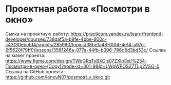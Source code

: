 # Проектная работа «Посмотри в окно»

Сылка на проектную работу: https://practicum.yandex.ru/learn/frontend-developer/courses/738daf5a-b9fe-4bbe-800c-c43f30ebafd4/sprints/285990/topics/38be1a48-00f4-4e14-a97e-2f5620f79ff0/lessons/3581246a-977a-44fb-b396-786d5d3bd53c/
Ссылка на макет проекта: https://www.figma.com/design/TWqGRqTxBXOls07ZXIp3xi/%234-Посмотри-в-окно-(Copy)?node-id=301-98&t=LWqWPOS27TLp2VSO-0
Ссылка на GitHub проекта: https://github.com/IonovN07/posmotri_v_okno.git
